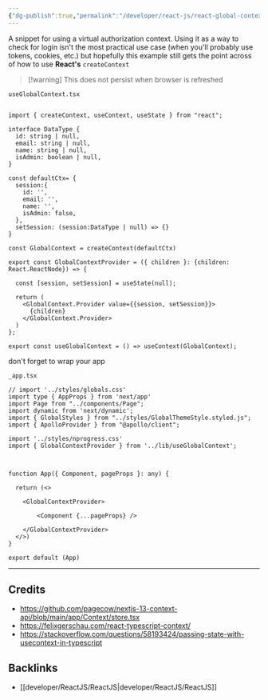 ```yaml
---
{"dg-publish":true,"permalink":"/developer/react-js/react-global-context-provider/","noteIcon":""}
---
```



A snippet for using a virtual authorization context. Using it as a way to check for login isn't the most practical use case (when you'll probably use tokens, cookies, etc.) but hopefully this example still gets the point across of how to use **React's** `createContext` 

> [!warning] This does not persist when browser is refreshed

`useGlobalContext.tsx`
```tsx

import { createContext, useContext, useState } from "react";

interface DataType {
  id: string | null,
  email: string | null,
  name: string | null,
  isAdmin: boolean | null,
}

const defaultCtx= {
  session:{
    id: '',
    email: '',
    name: '',
    isAdmin: false,
  },
  setSession: (session:DataType | null) => {}
}

const GlobalContext = createContext(defaultCtx)

export const GlobalContextProvider = ({ children }: {children: React.ReactNode}) => {

  const [session, setSession] = useState(null);
  
  return (
    <GlobalContext.Provider value={{session, setSession}}>
      {children}
    </GlobalContext.Provider>
  )
};

export const useGlobalContext = () => useContext(GlobalContext);
```

don't forget to wrap your app

`_app.tsx`
```tsx
// import '../styles/globals.css'
import type { AppProps } from 'next/app'
import Page from "../components/Page";
import dynamic from 'next/dynamic';
import { GlobalStyles } from "../styles/GlobalThemeStyle.styled.js";
import { ApolloProvider } from "@apollo/client";

import '../styles/nprogress.css'
import { GlobalContextProvider } from '../lib/useGlobalContext';



function App({ Component, pageProps }: any) {

  return (<>

    <GlobalContextProvider>

		<Component {...pageProps} />

    </GlobalContextProvider>
  </>)
}

export default (App)
```

---
## Credits
- https://github.com/pagecow/nextjs-13-context-api/blob/main/app/Context/store.tsx
- https://felixgerschau.com/react-typescript-context/
- https://stackoverflow.com/questions/58193424/passing-state-with-usecontext-in-typescript

## Backlinks
- [[developer/ReactJS/ReactJS\|developer/ReactJS/ReactJS]]